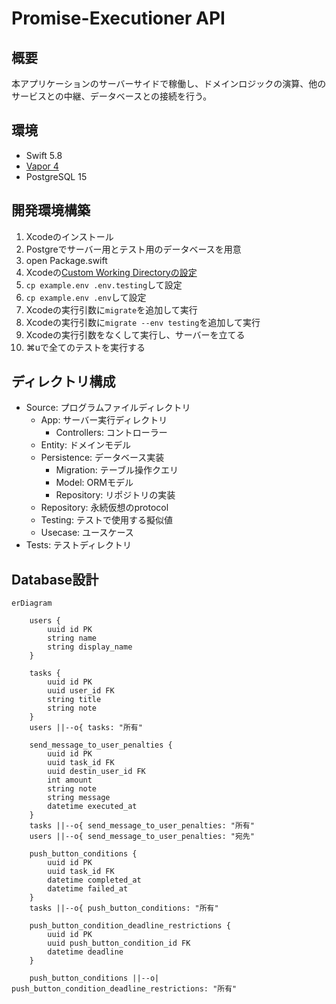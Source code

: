 # Promise-Executioner API

## 概要

本アプリケーションのサーバーサイドで稼働し、ドメインロジックの演算、他のサービスとの中継、データベースとの接続を行う。

## 環境

- Swift 5.8
- [Vapor 4](https://vapor.codes)
- PostgreSQL 15

## 開発環境構築

1. Xcodeのインストール
1. Postgreでサーバー用とテスト用のデータベースを用意
1. open Package.swift
1. Xcodeの[Custom Working Directoryの設定](https://docs.vapor.codes/getting-started/xcode/#custom-working-directory)
1. `cp example.env .env.testing`して設定
1. `cp example.env .env`して設定
1. Xcodeの実行引数に`migrate`を追加して実行
1. Xcodeの実行引数に`migrate --env testing`を追加して実行
1. Xcodeの実行引数をなくして実行し、サーバーを立てる
1. ⌘uで全てのテストを実行する

## ディレクトリ構成

- Source: プログラムファイルディレクトリ
    - App: サーバー実行ディレクトリ
        - Controllers: コントローラー
    - Entity: ドメインモデル
    - Persistence: データベース実装
        - Migration: テーブル操作クエリ
        - Model: ORMモデル
        - Repository: リポジトリの実装
    - Repository: 永続仮想のprotocol
    - Testing: テストで使用する擬似値
    - Usecase: ユースケース
- Tests: テストディレクトリ


## Database設計

```mermaid
erDiagram

    users {
        uuid id PK
        string name
        string display_name
    }

    tasks {
        uuid id PK
        uuid user_id FK
        string title
        string note
    }
    users ||--o{ tasks: "所有"
    
    send_message_to_user_penalties {
        uuid id PK
        uuid task_id FK
        uuid destin_user_id FK
        int amount
        string note
        string message
        datetime executed_at
    }
    tasks ||--o{ send_message_to_user_penalties: "所有"
    users ||--o{ send_message_to_user_penalties: "宛先"

    push_button_conditions {
        uuid id PK
        uuid task_id FK
        datetime completed_at
        datetime failed_at
    }
    tasks ||--o{ push_button_conditions: "所有"

    push_button_condition_deadline_restrictions {
        uuid id PK
        uuid push_button_condition_id FK
        datetime deadline
    }

    push_button_conditions ||--o| push_button_condition_deadline_restrictions: "所有"
```